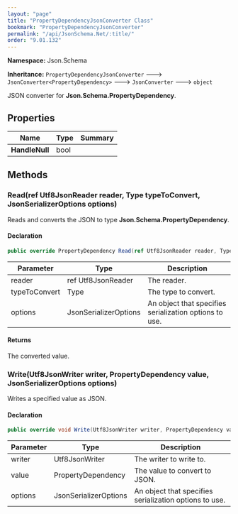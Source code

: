 ```yaml
---
layout: "page"
title: "PropertyDependencyJsonConverter Class"
bookmark: "PropertyDependencyJsonConverter"
permalink: "/api/JsonSchema.Net/:title/"
order: "9.01.132"
---
```

**Namespace:** Json.Schema

**Inheritance:**
`PropertyDependencyJsonConverter`
 🡒 
`JsonConverter<PropertyDependency>`
 🡒 
`JsonConverter`
 🡒 
`object`

JSON converter for **Json.Schema.PropertyDependency**.

## Properties

| Name | Type | Summary |
|---|---|---|
| **HandleNull** | bool |  |

## Methods

### Read(ref Utf8JsonReader reader, Type typeToConvert, JsonSerializerOptions options)

Reads and converts the JSON to type **Json.Schema.PropertyDependency**.

#### Declaration

```c#
public override PropertyDependency Read(ref Utf8JsonReader reader, Type typeToConvert, JsonSerializerOptions options)
```

| Parameter | Type | Description |
|---|---|---|
| reader | ref Utf8JsonReader | The reader. |
| typeToConvert | Type | The type to convert. |
| options | JsonSerializerOptions | An object that specifies serialization options to use. |


#### Returns

The converted value.

### Write(Utf8JsonWriter writer, PropertyDependency value, JsonSerializerOptions options)

Writes a specified value as JSON.

#### Declaration

```c#
public override void Write(Utf8JsonWriter writer, PropertyDependency value, JsonSerializerOptions options)
```

| Parameter | Type | Description |
|---|---|---|
| writer | Utf8JsonWriter | The writer to write to. |
| value | PropertyDependency | The value to convert to JSON. |
| options | JsonSerializerOptions | An object that specifies serialization options to use. |



